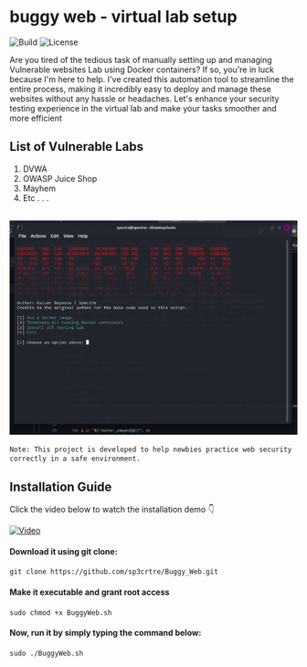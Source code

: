 buggy web - virtual lab setup
=========

![Build](https://img.shields.io/badge/Built%20with-Shell-Blue)
![License](https://img.shields.io/badge/license-GNU_General_Public_License-_red.svg)

Are you tired of the tedious task of manually setting up and managing Vulnerable websites Lab using Docker containers? If so, you're in luck because I'm here to help. I've created this automation tool to streamline the entire process, making it incredibly easy to deploy and manage these websites without any hassle or headaches. Let's enhance your security testing experience in the virtual lab and make your tasks smoother and more efficient

## List of Vulnerable Labs
<ol>
  <li> DVWA</li>
  <li> OWASP Juice Shop</li>
  <li> Mayhem</li>
  <li> Etc . . .</li>
</ol>

<br />

<img src="/buggy.png" alt="banner" />

```
Note: This project is developed to help newbies practice web security correctly in a safe environment.
```

## Installation Guide

Click the video below to watch the installation demo 👇

[![Video](https://img.youtube.com/vi/EkBB-AniNnU/0.jpg)](https://www.youtube.com/watch?v=EkBB-AniNnU)


#### Download it using git clone:

```
git clone https://github.com/sp3crtre/Buggy_Web.git
```

#### Make it executable and grant root access

```
sudo chmod +x BuggyWeb.sh
```

#### Now, run it by simply typing the command below:

```
sudo ./BuggyWeb.sh
```
